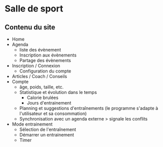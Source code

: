# Salle de sport

## Contenu du site
* Home
* Agenda
	* liste des évènement
	* Inscription aux évènements
	* Partage des évènements
* Inscription / Connexion
	* Configuration du compte
* Articles / Coach / Conseils
* Compte
	* âge, poids, taille, etc.
	* Statistique et évolution dans le temps
		* Calorie brulées
		* Jours d'entrainement
	* Planning et suggestions d'entraînements (le programme s'adapte à l'utilisateur et sa consommation)
	* Synchronisation avec un agenda externe > signale les conflits
* Mode entrainement
	* Sélection de l'entraînement
	* Démarrer un entrainement
	* Timer
